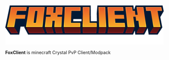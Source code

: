 <p align="center">
  <img src="https://raw.githubusercontent.com/Zapak69/FoxClient/main/Source/minceraft.png" alt="FoxClient Logo" width="600"/>
</p>

**FoxClient** is minecraft Crystal PvP Client/Modpack
